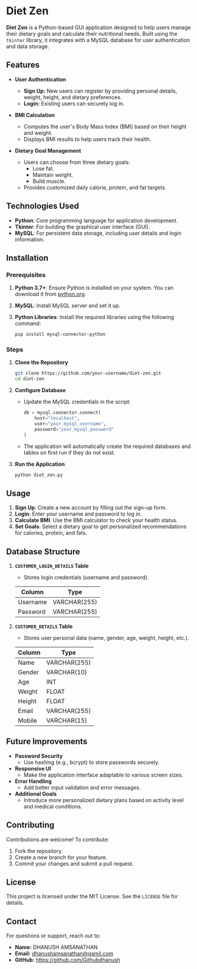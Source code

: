 # Diet Zen

**Diet Zen** is a Python-based GUI application designed to help users manage their dietary goals and calculate their nutritional needs. Built using the `tkinter` library, it integrates with a MySQL database for user authentication and data storage.

## Features

- **User Authentication**
  - **Sign Up:** New users can register by providing personal details, weight, height, and dietary preferences.
  - **Login:** Existing users can securely log in.

- **BMI Calculation**
  - Computes the user's Body Mass Index (BMI) based on their height and weight.
  - Displays BMI results to help users track their health.

- **Dietary Goal Management**
  - Users can choose from three dietary goals:
    - Lose fat.
    - Maintain weight.
    - Build muscle.
  - Provides customized daily calorie, protein, and fat targets.

## Technologies Used

- **Python**: Core programming language for application development.
- **Tkinter**: For building the graphical user interface (GUI).
- **MySQL**: For persistent data storage, including user details and login information.

## Installation

### Prerequisites

1. **Python 3.7+**: Ensure Python is installed on your system. You can download it from [python.org](https://www.python.org/downloads/).
2. **MySQL**: Install MySQL server and set it up.
3. **Python Libraries**: Install the required libraries using the following command:

   ```bash
   pip install mysql-connector-python
   ```

### Steps

1. **Clone the Repository**

   ```bash
   git clone https://github.com/your-username/diet-zen.git
   cd diet-zen
   ```

2. **Configure Database**
   - Update the MySQL credentials in the script:

     ```python
     db = mysql.connector.connect(
         host="localhost",
         user="your_mysql_username",
         password="your_mysql_password"
     )
     ```

   - The application will automatically create the required databases and tables on first run if they do not exist.

3. **Run the Application**

   ```bash
   python diet_zen.py
   ```

## Usage

1. **Sign Up**: Create a new account by filling out the sign-up form.
2. **Login**: Enter your username and password to log in.
3. **Calculate BMI**: Use the BMI calculator to check your health status.
4. **Set Goals**: Select a dietary goal to get personalized recommendations for calories, protein, and fats.

## Database Structure

1. **`CUSTOMER_LOGIN_DETAILS` Table**
   - Stores login credentials (username and password).

   | Column    | Type         |
   |-----------|--------------|
   | Username  | VARCHAR(255) |
   | Password  | VARCHAR(255) |

2. **`CUSTOMER_DETAILS` Table**
   - Stores user personal data (name, gender, age, weight, height, etc.).

   | Column    | Type         |
   |-----------|--------------|
   | Name      | VARCHAR(255) |
   | Gender    | VARCHAR(10)  |
   | Age       | INT          |
   | Weight    | FLOAT        |
   | Height    | FLOAT        |
   | Email     | VARCHAR(255) |
   | Mobile    | VARCHAR(15)  |

## Future Improvements

- **Password Security**
  - Use hashing (e.g., bcrypt) to store passwords securely.
- **Responsive UI**
  - Make the application interface adaptable to various screen sizes.
- **Error Handling**
  - Add better input validation and error messages.
- **Additional Goals**
  - Introduce more personalized dietary plans based on activity level and medical conditions.

## Contributing

Contributions are welcome! To contribute:

1. Fork the repository.
2. Create a new branch for your feature.
3. Commit your changes and submit a pull request.

## License

This project is licensed under the MIT License. See the `LICENSE` file for details.

## Contact

For questions or support, reach out to:
- **Name:** DHANUSH AMSANATHAN
- **Email:** dhanushamsanathan@gamil.com
- **GitHub:** https://github.com/Githubdhanush

